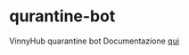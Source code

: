 # qurantine-bot
VinnyHub quarantine bot
Documentazione [qui](https://www.notion.so/gioteck/VinnyHub-Quarantine-6d449865cfb04dcda316acb68352437a)
